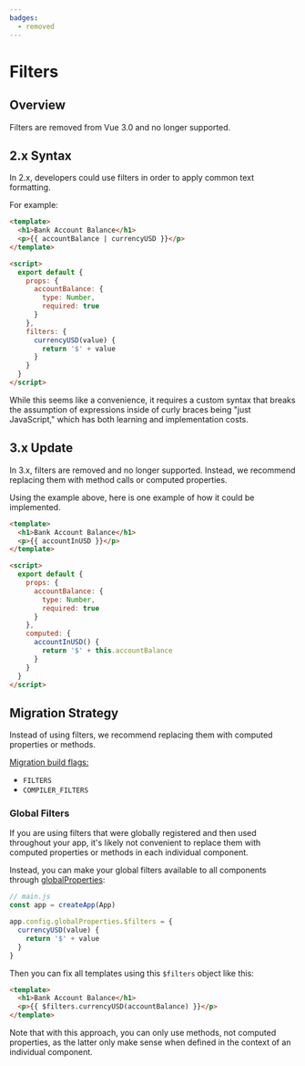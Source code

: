 ```yaml
---
badges:
  - removed
---
```


# Filters <MigrationBadges :badges="$frontmatter.badges" />

## Overview

Filters are removed from Vue 3.0 and no longer supported.

## 2.x Syntax

In 2.x, developers could use filters in order to apply common text formatting.

For example:

```html
<template>
  <h1>Bank Account Balance</h1>
  <p>{{ accountBalance | currencyUSD }}</p>
</template>

<script>
  export default {
    props: {
      accountBalance: {
        type: Number,
        required: true
      }
    },
    filters: {
      currencyUSD(value) {
        return '$' + value
      }
    }
  }
</script>
```

While this seems like a convenience, it requires a custom syntax that breaks the assumption of expressions inside of curly braces being "just JavaScript," which has both learning and implementation costs.

## 3.x Update

In 3.x, filters are removed and no longer supported. Instead, we recommend replacing them with method calls or computed properties.

Using the example above, here is one example of how it could be implemented.

```html
<template>
  <h1>Bank Account Balance</h1>
  <p>{{ accountInUSD }}</p>
</template>

<script>
  export default {
    props: {
      accountBalance: {
        type: Number,
        required: true
      }
    },
    computed: {
      accountInUSD() {
        return '$' + this.accountBalance
      }
    }
  }
</script>
```

## Migration Strategy

Instead of using filters, we recommend replacing them with computed properties or methods.

[Migration build flags:](migration-build.html)

- `FILTERS`
- `COMPILER_FILTERS`

### Global Filters

If you are using filters that were globally registered and then used throughout your app, it's likely not convenient to replace them with computed properties or methods in each individual component.

Instead, you can make your global filters available to all components through [globalProperties](../../api/application-config.html#globalproperties):

```js
// main.js
const app = createApp(App)

app.config.globalProperties.$filters = {
  currencyUSD(value) {
    return '$' + value
  }
}
```

Then you can fix all templates using this `$filters` object like this:

```html
<template>
  <h1>Bank Account Balance</h1>
  <p>{{ $filters.currencyUSD(accountBalance) }}</p>
</template>
```

Note that with this approach, you can only use methods, not computed properties, as the latter only make sense when defined in the context of an individual component.
